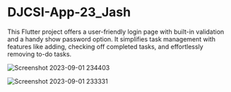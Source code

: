 # DJCSI-App-23_Jash
This Flutter project offers a user-friendly login page with built-in validation and a handy show password option. It simplifies task management with features like adding, checking off completed tasks, and effortlessly removing to-do tasks.


![Screenshot 2023-09-01 234403](https://github.com/Jash4305/DJCSI-App-23_Jash/assets/95200755/59e8a214-5c84-488d-9258-99777744f562)

![Screenshot 2023-09-01 233331](https://github.com/Jash4305/DJCSI-App-23_Jash/assets/95200755/eae8234b-118b-4799-8694-35ca480850d2)

